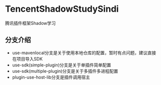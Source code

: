 # TencentShadowStudySindi
腾讯插件框架Shadow学习

## 分支介绍
- use-mavenlocal分支是关于使用本地仓库的配置，暂时有点问题，建议直接在项目导入SDK
- use-sdk(simple-plugin)分支是关于单插件简单配置
- use-sdk(multiple-plugin)分支是关于多插件多进程配置
- plugin-use-host-lib分支是插件调用宿主
